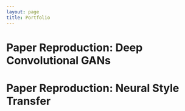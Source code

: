 ```yaml
---
layout: page
title: Portfolio
---
```


# Paper Reproduction: Deep Convolutional GANs

# Paper Reproduction: Neural Style Transfer